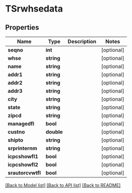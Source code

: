 # TSrwhsedata

## Properties
Name | Type | Description | Notes
------------ | ------------- | ------------- | -------------
**seqno** | **int** |  | [optional] 
**whse** | **string** |  | [optional] 
**name** | **string** |  | [optional] 
**addr1** | **string** |  | [optional] 
**addr2** | **string** |  | [optional] 
**addr3** | **string** |  | [optional] 
**city** | **string** |  | [optional] 
**state** | **string** |  | [optional] 
**zipcd** | **string** |  | [optional] 
**managedfl** | **bool** |  | [optional] 
**custno** | **double** |  | [optional] 
**shipto** | **string** |  | [optional] 
**srprinternm** | **string** |  | [optional] 
**icpcshowfl1** | **bool** |  | [optional] 
**icpcshowfl2** | **bool** |  | [optional] 
**srautorcvwtfl** | **bool** |  | [optional] 

[[Back to Model list]](../README.md#documentation-for-models) [[Back to API list]](../README.md#documentation-for-api-endpoints) [[Back to README]](../README.md)



